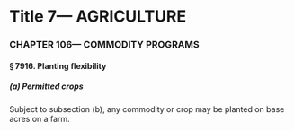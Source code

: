 
# Title 7— AGRICULTURE
### CHAPTER 106— COMMODITY PROGRAMS
#### § 7916. Planting flexibility
##### (a) Permitted crops

Subject to subsection (b), any commodity or crop may be planted on base acres on a farm.
